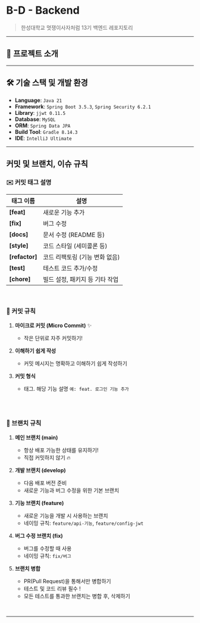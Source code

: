 # B-D - Backend

> 한성대학교 멋쟁이사자처럼 13기 백엔드 레포지토리  
> 

---

## 📌 프로젝트 소개

> 

---

## 🛠️ 기술 스택 및 개발 환경

- **Language**: `Java 21`
- **Framework**: `Spring Boot 3.5.3`, `Spring Security 6.2.1`
- **Library**: `jjwt 0.11.5`
- **Database**: `MySQL`
- **ORM**: `Spring Data JPA`
- **Build Tool**: `Gradle 8.14.3`
- **IDE**: `IntelliJ Ultimate`

---

## 커밋 및 브랜치, 이슈 규칙

### ✉️ 커밋 태그 설명

| 태그 이름     | 설명                       |
|----------|-------------------------------|
| **[feat]** | 새로운 기능 추가              |
| **[fix]**  | 버그 수정                     |
| **[docs]** | 문서 수정 (README 등)         |
| **[style]** | 코드 스타일 (세미콜론 등)     |
| **[refactor]** | 코드 리팩토링 (기능 변화 없음) |
| **[test]**     | 테스트 코드 추가/수정         |
| **[chore]**    | 빌드 설정, 패키지 등 기타 작업 |

<br>

### 📌 커밋 규칙

1. **마이크로 커밋 (Micro Commit)** ✨
   - 작은 단위로 자주 커밋하기!

2. **이해하기 쉽게 작성**
   - 커밋 메시지는 명확하고 이해하기 쉽게 작성하기

3. **커밋 형식**
   - 태그. 해당 기능 설명 `예: feat. 로그인 기능 추가`

<br><br>

### 🌿 브랜치 규칙

1. **메인 브랜치 (main)**
   - 항상 배포 가능한 상태를 유지하기!
   - 직접 커밋하지 않기 🔥

2. **개발 브랜치 (develop)**
   - 다음 배포 버전 준비
   - 새로운 기능과 버그 수정을 위한 기본 브랜치

3. **기능 브랜치 (feature)**
   - 새로운 기능을 개발 시 사용하는 브랜치
   - 네이밍 규칙: `feature/api-기능`, `feature/config-jwt`

4. **버그 수정 브랜치 (fix)**
   - 버그를 수정할 때 사용
   - 네이밍 규칙: `fix/버그`

5. **브랜치 병합**
   - PR(Pull Request)을 통해서만 병합하기
   - 테스트 및 코드 리뷰 필수 !
   - 모든 테스트를 통과한 브랜치는 병합 후, 삭제하기

<br>

---